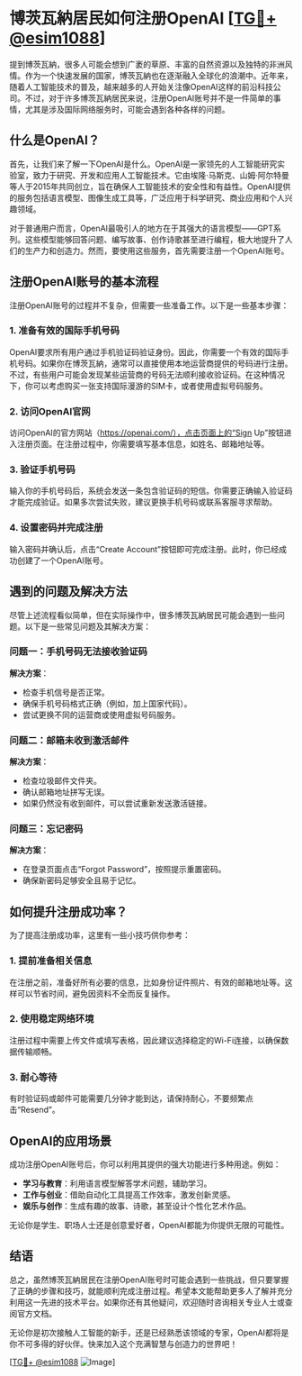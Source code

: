 # 博茨瓦納居民如何注册OpenAI [[TG💪+ @esim1088](https://t.me/s/esim1088)]

提到博茨瓦納，很多人可能会想到广袤的草原、丰富的自然资源以及独特的非洲风情。作为一个快速发展的国家，博茨瓦納也在逐渐融入全球化的浪潮中。近年来，随着人工智能技术的普及，越来越多的人开始关注像OpenAI这样的前沿科技公司。不过，对于许多博茨瓦納居民来说，注册OpenAI账号并不是一件简单的事情，尤其是涉及国际网络服务时，可能会遇到各种各样的问题。

## 什么是OpenAI？

首先，让我们来了解一下OpenAI是什么。OpenAI是一家领先的人工智能研究实验室，致力于研究、开发和应用人工智能技术。它由埃隆·马斯克、山姆·阿尔特曼等人于2015年共同创立，旨在确保人工智能技术的安全性和有益性。OpenAI提供的服务包括语言模型、图像生成工具等，广泛应用于科学研究、商业应用和个人兴趣领域。

对于普通用户而言，OpenAI最吸引人的地方在于其强大的语言模型——GPT系列。这些模型能够回答问题、编写故事、创作诗歌甚至进行编程，极大地提升了人们的生产力和创造力。然而，要使用这些服务，首先需要注册一个OpenAI账号。

## 注册OpenAI账号的基本流程

注册OpenAI账号的过程并不复杂，但需要一些准备工作。以下是一些基本步骤：

### 1. 准备有效的国际手机号码

OpenAI要求所有用户通过手机验证码验证身份。因此，你需要一个有效的国际手机号码。如果你在博茨瓦納，通常可以直接使用本地运营商提供的号码进行注册。不过，有些用户可能会发现某些运营商的号码无法顺利接收验证码。在这种情况下，你可以考虑购买一张支持国际漫游的SIM卡，或者使用虚拟号码服务。

### 2. 访问OpenAI官网

访问OpenAI的官方网站（https://openai.com/），点击页面上的“Sign Up”按钮进入注册页面。在注册过程中，你需要填写基本信息，如姓名、邮箱地址等。

### 3. 验证手机号码

输入你的手机号码后，系统会发送一条包含验证码的短信。你需要正确输入验证码才能完成验证。如果多次尝试失败，建议更换手机号码或联系客服寻求帮助。

### 4. 设置密码并完成注册

输入密码并确认后，点击“Create Account”按钮即可完成注册。此时，你已经成功创建了一个OpenAI账号。

## 遇到的问题及解决方法

尽管上述流程看似简单，但在实际操作中，很多博茨瓦納居民可能会遇到一些问题。以下是一些常见问题及其解决方案：

### 问题一：手机号码无法接收验证码

**解决方案**：
- 检查手机信号是否正常。
- 确保手机号码格式正确（例如，加上国家代码）。
- 尝试更换不同的运营商或使用虚拟号码服务。

### 问题二：邮箱未收到激活邮件

**解决方案**：
- 检查垃圾邮件文件夹。
- 确认邮箱地址拼写无误。
- 如果仍然没有收到邮件，可以尝试重新发送激活链接。

### 问题三：忘记密码

**解决方案**：
- 在登录页面点击“Forgot Password”，按照提示重置密码。
- 确保新密码足够安全且易于记忆。

## 如何提升注册成功率？

为了提高注册成功率，这里有一些小技巧供你参考：

### 1. 提前准备相关信息

在注册之前，准备好所有必要的信息，比如身份证件照片、有效的邮箱地址等。这样可以节省时间，避免因资料不全而反复操作。

### 2. 使用稳定网络环境

注册过程中需要上传文件或填写表格，因此建议选择稳定的Wi-Fi连接，以确保数据传输顺畅。

### 3. 耐心等待

有时验证码或邮件可能需要几分钟才能到达，请保持耐心，不要频繁点击“Resend”。

## OpenAI的应用场景

成功注册OpenAI账号后，你可以利用其提供的强大功能进行多种用途。例如：

- **学习与教育**：利用语言模型解答学术问题，辅助学习。
- **工作与创业**：借助自动化工具提高工作效率，激发创新灵感。
- **娱乐与创作**：生成有趣的故事、诗歌，甚至设计个性化艺术作品。

无论你是学生、职场人士还是创意爱好者，OpenAI都能为你提供无限的可能性。

## 结语

总之，虽然博茨瓦納居民在注册OpenAI账号时可能会遇到一些挑战，但只要掌握了正确的步骤和技巧，就能顺利完成注册过程。希望本文能帮助更多人了解并充分利用这一先进的技术平台。如果你还有其他疑问，欢迎随时咨询相关专业人士或查阅官方文档。

无论你是初次接触人工智能的新手，还是已经熟悉该领域的专家，OpenAI都将是你不可多得的好伙伴。快来加入这个充满智慧与创造力的世界吧！

[[TG💪+ @esim1088](https://t.me/s/esim1088) ![Image](https://i.postimg.cc/4NQfJmqS/Snipaste-2025-05-13-00-14-12.png)]